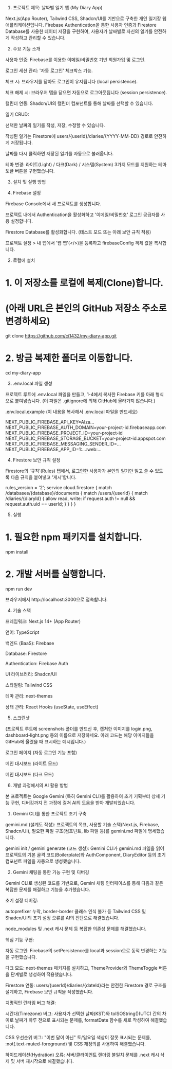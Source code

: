 1. 프로젝트 제목: 날짜별 일기 앱 (My Diary App)

Next.js(App Router), Tailwind CSS, Shadcn/UI를 기반으로 구축한 개인 일기장 웹 애플리케이션입니다. Firebase Authentication을 통한 사용자 인증과 Firestore Database를 사용한 데이터 저장을 구현하여, 사용자가 날짜별로 자신의 일기를 안전하게 작성하고 관리할 수 있습니다.

2. 주요 기능 소개

사용자 인증: Firebase를 이용한 이메일/비밀번호 기반 회원가입 및 로그인.

로그인 세션 관리: '자동 로그인' 체크박스 기능.

체크 시: 브라우저를 닫아도 로그인이 유지됩니다 (local persistence).

체크 해제 시: 브라우저 탭을 닫으면 자동으로 로그아웃됩니다 (session persistence).

캘린더 연동: Shadcn/UI의 캘린더 컴포넌트를 통해 날짜를 선택할 수 있습니다.

일기 CRUD:

선택한 날짜의 일기를 작성, 저장, 수정할 수 있습니다.

작성된 일기는 Firestore에 users/{userId}/diaries/{YYYY-MM-DD} 경로로 안전하게 저장됩니다.

날짜를 다시 클릭하면 저장된 일기를 자동으로 불러옵니다.

테마 변경: 라이트(Light) / 다크(Dark) / 시스템(System) 3가지 모드를 지원하는 테마 토글 버튼을 구현했습니다.

3. 설치 및 실행 방법

1. Firebase 설정

Firebase Console에서 새 프로젝트를 생성합니다.

프로젝트 내에서 Authentication을 활성화하고 '이메일/비밀번호' 로그인 공급자를 사용 설정합니다.

Firestore Database를 활성화합니다. (테스트 모드 또는 아래 보안 규칙 적용)

프로젝트 설정 > 내 앱에서 '웹 앱'(</>)을 등록하고 firebaseConfig 객체 값을 복사합니다.

2. 로컬에 설치

# 1. 이 저장소를 로컬에 복제(Clone)합니다.
# (아래 URL은 본인의 GitHub 저장소 주소로 변경하세요)
git clone https://github.com/ci1432/my-diary-app.git

# 2. 방금 복제한 폴더로 이동합니다.
cd my-diary-app


3. .env.local 파일 생성

프로젝트 루트에 .env.local 파일을 만들고, 1-4에서 복사한 Firebase 키를 아래 형식으로 붙여넣습니다. (이 파일은 .gitignore에 의해 GitHub에 올라가지 않습니다.)

.env.local.example (이 내용을 복사해서 .env.local 파일을 만드세요)

NEXT_PUBLIC_FIREBASE_API_KEY=AIza...
NEXT_PUBLIC_FIREBASE_AUTH_DOMAIN=your-project-id.firebaseapp.com
NEXT_PUBLIC_FIREBASE_PROJECT_ID=your-project-id
NEXT_PUBLIC_FIREBASE_STORAGE_BUCKET=your-project-id.appspot.com
NEXT_PUBLIC_FIREBASE_MESSAGING_SENDER_ID=...
NEXT_PUBLIC_FIREBASE_APP_ID=1:...:web:...


4. Firestore 보안 규칙 설정

Firestore의 '규칙'(Rules) 탭에서, 로그인한 사용자가 본인의 일기만 읽고 쓸 수 있도록 다음 규칙을 붙여넣고 '게시'합니다.

rules_version = '2';
service cloud.firestore {
  match /databases/{database}/documents {
    match /users/{userId} {
      match /diaries/{diaryId} {
        allow read, write: if request.auth != null && request.auth.uid == userId;
      }
    }
  }
}


5. 실행

# 1. 필요한 npm 패키지를 설치합니다.
npm install

# 2. 개발 서버를 실행합니다.
npm run dev


브라우저에서 http://localhost:3000으로 접속합니다.

4. 기술 스택

프레임워크: Next.js 14+ (App Router)

언어: TypeScript

백엔드 (BaaS): Firebase

Database: Firestore

Authentication: Firebase Auth

UI 라이브러리: Shadcn/UI

스타일링: Tailwind CSS

테마 관리: next-themes

상태 관리: React Hooks (useState, useEffect)

5. 스크린샷

(프로젝트 루트에 screenshots 폴더를 만드신 후, 캡처한 이미지를 login.png, dashboard-light.png 등의 이름으로 저장하세요. 아래 코드는 해당 이미지들을 GitHub에 올렸을 때 표시하는 예시입니다.)

로그인 페이지 (자동 로그인 기능 포함)

메인 대시보드 (라이트 모드)

메인 대시보드 (다크 모드)

6. 개발 과정에서의 AI 활용 방법

본 프로젝트는 Google Gemini (특히 Gemini CLI)를 활용하여 초기 기획부터 상세 기능 구현, 디버깅까지 전 과정에 걸쳐 AI의 도움을 받아 개발되었습니다.

1) Gemini CLI를 통한 프로젝트 초기 구축

gemini.md (설계도 작성): 프로젝트의 목표, 사용할 기술 스택(Next.js, Firebase, Shadcn/UI), 필요한 파일 구조(컴포넌트, lib 파일 등)를 gemini.md 파일에 명세했습니다.

gemini init / gemini generate (코드 생성): Gemini CLI가 gemini.md 파일을 읽어 프로젝트의 기본 골격 코드(Boilerplate)와 AuthComponent, DiaryEditor 등의 초기 컴포넌트 파일을 자동으로 생성했습니다.

2) Gemini 채팅을 통한 기능 구현 및 디버깅

Gemini CLI로 생성된 코드를 기반으로, Gemini 채팅 인터페이스를 통해 다음과 같은 복잡한 문제를 해결하고 기능을 추가했습니다.

초기 설정 디버깅:

autoprefixer 누락, border-border 클래스 인식 불가 등 Tailwind CSS 및 Shadcn/UI의 초기 설정 오류를 AI의 진단으로 해결했습니다.

node_modules 및 .next 캐시 문제 등 복잡한 의존성 문제를 해결했습니다.

핵심 기능 구현:

자동 로그인: Firebase의 setPersistence를 local과 session으로 동적 변경하는 기능을 구현했습니다.

다크 모드: next-themes 패키지를 설치하고, ThemeProvider와 ThemeToggle 버튼을 단계별로 생성하여 적용했습니다.

Firestore 연동: users/{userId}/diaries/{dateId}라는 안전한 Firestore 경로 구조를 설계하고, Firebase 보안 규칙을 작성했습니다.

치명적인 런타임 버그 해결:

시간대(Timezone) 버그: 사용자가 선택한 날짜(KST)와 toISOString()(UTC) 간의 차이로 날짜가 하루 전으로 표시되는 문제를, formatDate 함수를 새로 작성하여 해결했습니다.

CSS 우선순위 버그: "이번 달이 아닌" 토/일요일 색상이 잘못 표시되는 문제를, :not(.text-muted-foreground) 및 CSS 재정의를 사용하여 해결했습니다.

하이드레이션(Hydration) 오류: 서버/클라이언트 렌더링 불일치 문제를 .next 캐시 삭제 및 서버 재시작으로 해결했습니다.